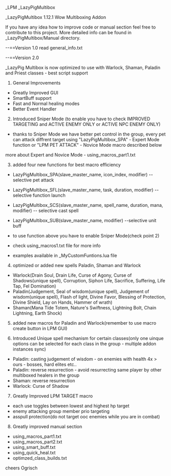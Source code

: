 _LPM _LazyPigMultibox 

_LazyPigMultibox  1.12.1 Wow Multiboxing Addon

If you have any idea how to improve code or manual section feel free to contribute to this project.
More detailed info can be found in _LazyPigMultibox/Manual directory.

--==Version 1.0
read general_info.txt

--==Version 2.0 

_LazyPig Multibox is now optimized to use with Warlock, Shaman, Paladin and Priest classes - best script support

1) General Improvements
- Greatly Improved GUI
- SmartBuff support
- Fast and Normal healing modes
- Better Event Handler

2) Introduced Sniper Mode (to enable you have to check IMPROVED TARGETING and ACTIVE ENEMY ONLY or ACTIVE NPC ENEMY ONLY) 
- thanks to Sniper Mode we have better pet control in the group, every pet can attack diffrent target using "LazyPigMultibox_SPA" - Expert Mode function or "LPM PET ATTACK" - Novice Mode macro described below

more about Expert and Novice Mode - using_macros_part1.txt


3) added four new functions for best macro efficiency
- LazyPigMultibox_SPA(slave_master_name, icon_index, modifier) --selective pet attack
- LazyPigMultibox_SFL(slave_master_name, task, duration, modifier) -- selective function launch
- LazyPigMultibox_SCS(slave_master_name, spell_name, duration, mana, modifier) -- selective cast spell
- LazyPigMultibox_SUB(slave_master_name, modifier) --selective unit buff


- to use function above you have to enable Sniper Mode(check point 2)
- check using_macros1.txt file for more info
- examples available in _MyCustomFuntions.lua file

4) optimized or added new spells Paladin, Shaman and Warlock

- Warlock(Drain Soul, Drain Life, Curse of Agony, Curse of Shadows(unique spell), Corruption, Siphon Life, Sacrifice, Suffering, Life Tap, Fel Domination)
- Paladin(Judgement, Seal of wisdom(unique spell), Judgement of wisdom(unique spell), Flash of light, Divine Favor, Blessing of Protection, Divine Shield, Lay on Hands, Hammer of wrath)
- Shaman(Mana Tide Totem, Nature's Swiftness, Lightning Bolt, Chain Lightning, Earth Shock)

5) added new macros for Paladin and Warlock(remember to use macro create button in LPM GUI)

6) Introduced Unique spell mechanism for certain classes(only one uinque options can be selected for each class in the group - multiple addon instances sync)
- Paladin: casting judgement of wisdom - on enemies with health 4x > ours - bosses, hard elites etc..
- Paladin: reverse resurrection - avoid resurrecting same player by other multiboxed healers in the group 
- Shaman: reverse resurrection
- Warlock: Curse of Shadow

7) Greatly Improved LPM TARGET macro
- each use toggles between lowest and highest hp target
- enemy attacking group member prio targeting
- asspull protection(do not target ooc enemies while you are in combat)

8) Greatly improved manual section
- using_macros_part1.txt
- using_macros_part2.txt
- using_smart_buff.txt
- using_quick_heal.txt
- optimzed_class_builds.txt



cheers Ogrisch
